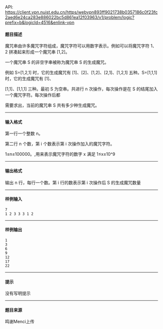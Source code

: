 API: https://client.vpn.nuist.edu.cn/https/webvpn893ff9021738b0357186c0f23fc2aed6e24ca283e886022bc5d861ea12f03963/v1/problem/logic?prefix=b&logicId=4516&enlink-vpn

#### 题目描述

魔咒串由许多魔咒字符组成，魔咒字符可以用数字表示。例如可以将魔咒字符 1、2 拼凑起来形成一个魔咒串 \[1,2\]。

一个魔咒串 S 的非空字串被称为魔咒串 S 的生成魔咒。

例如 S=\[1,2,1\] 时，它的生成魔咒有 \[1\]、\[2\]、\[1,2\]、\[2,1\]、\[1,2,1\] 五种。S=\[1,1,1\] 时，它的生成魔咒有 \[1\]、

\[1,1\]、\[1,1,1\] 三种。最初 S 为空串。共进行 n 次操作，每次操作是在 S 的结尾加入一个魔咒字符。每次操作后都

需要求出，当前的魔咒串 S 共有多少种生成魔咒。

---

#### 输入格式

第一行一个整数 n。

第二行 n 个数，第 i 个数表示第 i 次操作加入的魔咒字符。

1≤n≤100000。,用来表示魔咒字符的数字 x 满足 1≤x≤10^9

---

#### 输出格式

输出 n 行，每行一个数。第 i 行的数表示第 i 次操作后 S 的生成魔咒数量

---

#### 样例输入
```
7
1 2 3 3 3 1 2
```

---

#### 样例输出
```
1
3
6
9
12
17
22
```

---

#### 提示

没有写明提示

---

#### 题目来源

鸣谢Menci上传